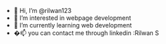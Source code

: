 - 👋 Hi, I’m @rilwan123
- 👀 I’m interested in webpage development
- 🌱 I’m currently learning web development
- �📫 you can contact me through linkedin :Rilwan S

<!---
rilwan123/rilwan123 is a ✨ special ✨ repository because its `README.md` (this file) appears on your GitHub profile.
You can click the Preview link to take a look at your changes.
--->
